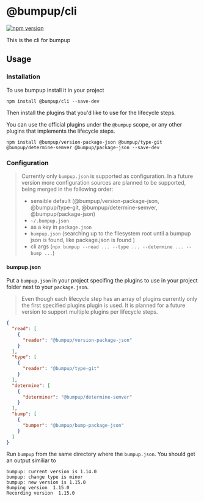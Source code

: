 # @bumpup/cli
[![npm version](https://badge.fury.io/js/%40bumpup%2Fcli.svg)](https://badge.fury.io/js/%40bumpup%2Fcli)

This is the cli for bumpup

## Usage
### Installation
To use bumpup install it in your project
```shell script
npm install @bumpup/cli --save-dev
```

Then install the plugins that you'd like to use for the lifecycle steps.

You can use the official plugins under the `@bumpup` scope, or any other plugins that implements the lifecycle steps.

```shell script
npm install @bumpup/version-package-json @bumpup/type-git @bumpup/determine-semver @bumpup/package-json --save-dev
```

### Configuration
> Currently only `bumpup.json` is supported as configuration. 
> In a future version more configuration sources are planned to be supported, being merged in the following order:
> - sensible default (@bumpup/version-package-json, @bumpup/type-git, @bumpup/determine-semver, @bumpup/package-json)
> - `~/.bumpup.json`
> - as a key in `package.json`
> - `bumpup.json` (searching up to the filesystem root until a bumpup json is found, like package.json is found )
> - cli args (`npx bumpup --read ... --type ... --determine ... --bump ...`)

#### bumpup.json
Put a `bumpup.json` in your project specifing the plugins to use in your project folder next to your `package.json`.
> Even though each lifecycle step has an array of plugins currently only the first specified plugins plugin is used.
> It is planned for a future version to support multiple plugins per lifecycle steps.
```json
{
  "read": [
    {
      "reader": "@bumpup/version-package-json"
    }
  ],
  "type": [
    {
      "reader": "@bumpup/type-git"
    }
  ],
  "determine": [
    {
      "determiner": "@bumpup/determine-semver"
    }
  ],
  "bump": [
    {
      "bumper": "@bumpup/bump-package-json"
    }
  ]
}
```

Run `bumpup` from the same directory where the `bumpup.json`. You should get an output similiar to
```shell script
bumpup: current version is 1.14.0
bumpup: change type is minor
bumpup: new version is 1.15.0
Bumping version  1.15.0
Recording version  1.15.0
```
